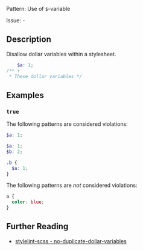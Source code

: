 Pattern: Use of `$`-variable

Issue: -

## Description

Disallow dollar variables within a stylesheet.

```scss
    $a: 1;
/** ↑
 * These dollar variables */
```

## Examples

### `true`

The following patterns are considered violations:

```scss
$a: 1;
```

```scss
$a: 1;
$b: 2;
```

```scss
.b {
  $a: 1;
}
```

The following patterns are *not* considered violations:

```scss
a {
  color: blue;
}
```

## Further Reading

* [stylelint-scss - no-duplicate-dollar-variables](https://github.com/kristerkari/stylelint-scss/tree/master/src/rules/no-duplicate-dollar-variables)